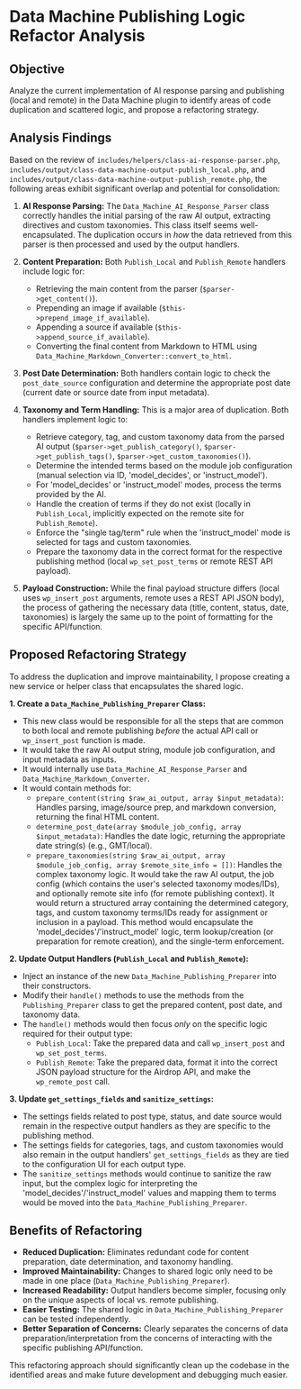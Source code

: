 # Data Machine Publishing Logic Refactor Analysis

## Objective

Analyze the current implementation of AI response parsing and publishing (local and remote) in the Data Machine plugin to identify areas of code duplication and scattered logic, and propose a refactoring strategy.

## Analysis Findings

Based on the review of `includes/helpers/class-ai-response-parser.php`, `includes/output/class-data-machine-output-publish_local.php`, and `includes/output/class-data-machine-output-publish_remote.php`, the following areas exhibit significant overlap and potential for consolidation:

1.  **AI Response Parsing:** The `Data_Machine_AI_Response_Parser` class correctly handles the initial parsing of the raw AI output, extracting directives and custom taxonomies. This class itself seems well-encapsulated. The duplication occurs in *how* the data retrieved from this parser is then processed and used by the output handlers.

2.  **Content Preparation:** Both `Publish_Local` and `Publish_Remote` handlers include logic for:
    *   Retrieving the main content from the parser (`$parser->get_content()`).
    *   Prepending an image if available (`$this->prepend_image_if_available`).
    *   Appending a source if available (`$this->append_source_if_available`).
    *   Converting the final content from Markdown to HTML using `Data_Machine_Markdown_Converter::convert_to_html`.

3.  **Post Date Determination:** Both handlers contain logic to check the `post_date_source` configuration and determine the appropriate post date (current date or source date from input metadata).

4.  **Taxonomy and Term Handling:** This is a major area of duplication. Both handlers implement logic to:
    *   Retrieve category, tag, and custom taxonomy data from the parsed AI output (`$parser->get_publish_category()`, `$parser->get_publish_tags()`, `$parser->get_custom_taxonomies()`).
    *   Determine the intended terms based on the module job configuration (manual selection via ID, 'model_decides', or 'instruct_model').
    *   For 'model_decides' or 'instruct_model' modes, process the terms provided by the AI.
    *   Handle the creation of terms if they do not exist (locally in `Publish_Local`, implicitly expected on the remote site for `Publish_Remote`).
    *   Enforce the "single tag/term" rule when the 'instruct_model' mode is selected for tags and custom taxonomies.
    *   Prepare the taxonomy data in the correct format for the respective publishing method (local `wp_set_post_terms` or remote REST API payload).

5.  **Payload Construction:** While the final payload structure differs (local uses `wp_insert_post` arguments, remote uses a REST API JSON body), the process of gathering the necessary data (title, content, status, date, taxonomies) is largely the same up to the point of formatting for the specific API/function.

## Proposed Refactoring Strategy

To address the duplication and improve maintainability, I propose creating a new service or helper class that encapsulates the shared logic.

**1. Create a `Data_Machine_Publishing_Preparer` Class:**

*   This new class would be responsible for all the steps that are common to both local and remote publishing *before* the actual API call or `wp_insert_post` function is made.
*   It would take the raw AI output string, module job configuration, and input metadata as inputs.
*   It would internally use `Data_Machine_AI_Response_Parser` and `Data_Machine_Markdown_Converter`.
*   It would contain methods for:
    *   `prepare_content(string $raw_ai_output, array $input_metadata)`: Handles parsing, image/source prep, and markdown conversion, returning the final HTML content.
    *   `determine_post_date(array $module_job_config, array $input_metadata)`: Handles the date logic, returning the appropriate date string(s) (e.g., GMT/local).
    *   `prepare_taxonomies(string $raw_ai_output, array $module_job_config, array $remote_site_info = [])`: Handles the complex taxonomy logic. It would take the raw AI output, the job config (which contains the user's selected taxonomy modes/IDs), and optionally remote site info (for remote publishing context). It would return a structured array containing the determined category, tags, and custom taxonomy terms/IDs ready for assignment or inclusion in a payload. This method would encapsulate the 'model_decides'/'instruct_model' logic, term lookup/creation (or preparation for remote creation), and the single-term enforcement.

**2. Update Output Handlers (`Publish_Local` and `Publish_Remote`):**

*   Inject an instance of the new `Data_Machine_Publishing_Preparer` into their constructors.
*   Modify their `handle()` methods to use the methods from the `Publishing_Preparer` class to get the prepared content, post date, and taxonomy data.
*   The `handle()` methods would then focus *only* on the specific logic required for their output type:
    *   `Publish_Local`: Take the prepared data and call `wp_insert_post` and `wp_set_post_terms`.
    *   `Publish_Remote`: Take the prepared data, format it into the correct JSON payload structure for the Airdrop API, and make the `wp_remote_post` call.

**3. Update `get_settings_fields` and `sanitize_settings`:**

*   The settings fields related to post type, status, and date source would remain in the respective output handlers as they are specific to the publishing method.
*   The settings fields for categories, tags, and custom taxonomies would also remain in the output handlers' `get_settings_fields` as they are tied to the configuration UI for each output type.
*   The `sanitize_settings` methods would continue to sanitize the raw input, but the complex logic for interpreting the 'model_decides'/'instruct_model' values and mapping them to terms would be moved into the `Data_Machine_Publishing_Preparer`.

## Benefits of Refactoring

*   **Reduced Duplication:** Eliminates redundant code for content preparation, date determination, and taxonomy handling.
*   **Improved Maintainability:** Changes to shared logic only need to be made in one place (`Data_Machine_Publishing_Preparer`).
*   **Increased Readability:** Output handlers become simpler, focusing only on the unique aspects of local vs. remote publishing.
*   **Easier Testing:** The shared logic in `Data_Machine_Publishing_Preparer` can be tested independently.
*   **Better Separation of Concerns:** Clearly separates the concerns of data preparation/interpretation from the concerns of interacting with the specific publishing API/function.

This refactoring approach should significantly clean up the codebase in the identified areas and make future development and debugging much easier.